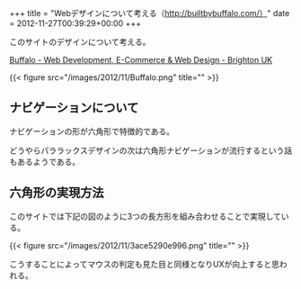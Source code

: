 +++
title = "Webデザインについて考える（http://builtbybuffalo.com/）"
date = 2012-11-27T00:39:29+00:00
+++

このサイトのデザインについて考える。

[Buffalo - Web Development, E-Commerce & Web Design - Brighton UK](http://builtbybuffalo.com/)

{{< figure src="/images/2012/11/Buffalo.png" title="" >}}

## ナビゲーションについて

ナビゲーションの形が六角形で特徴的である。

どうやらパララックスデザインの次は六角形ナビゲーションが流行するという話もあるようである。

## 六角形の実現方法

このサイトでは下記の図のように3つの長方形を組み合わせることで実現している。

{{< figure src="/images/2012/11/3ace5290e996.png" title="" >}}

こうすることによってマウスの判定も見た目と同様となりUXが向上すると思われる。
